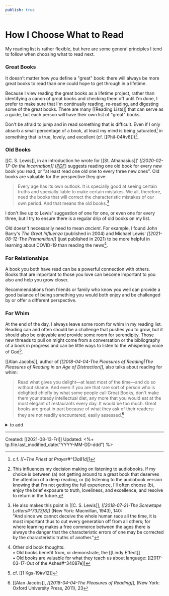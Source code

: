 ```yaml
---
publish: true
---
```

# How I Choose What to Read

My reading list is rather flexible, but here are some general principles I tend to follow when choosing what to read next.

### Great Books
It doesn't matter how you define a "great" book: there will always be more great books to read than one could hope to get through in a lifetime. 

Because I view reading the great books as a lifetime project, rather than identifying a canon of great books and checking them off until I'm done, I prefer to make sure that I'm continually reading, re-reading, and digesting some of the great books. There are many [[Reading Lists]] that can serve as a guide, but each person will have their own list of "great" books.

Don't be afraid to jump and in read something that is difficult. Even if I only absorb a small percentage of a book, at least my mind is being saturated[^saturate] in something that is true, lovely, and excellent (cf. [[Phil-04#v8]])[^audio].

[^saturate]: c.f. *[[~The Priest at Prayer#^13a81d]]*

[^audio]: This influences my decision making on listening to audiobooks. If my choice is between (a) not getting around to a great book that deserves the attention of a deep reading, or (b) listening to the audiobook version knowing that I'm not getting the full experience, I'll often choose (b), enjoy the brief exposure to truth, loveliness, and excellence, and resolve to return in the future.


### Old Books

[[C. S. Lewis]], in an introduction he wrote for [[St. Athanasius]]' *[[2020-02-17-On the Incarnation]]* (*[PDF](https://www.bhmc.org.uk/uploads/9/1/7/7/91773502/lewis-incarnation-intro.pdf)*) suggests reading one old book for every new book you read, or "at least read one old one to every three new ones". Old books are valuable for the perspective they give:

>Every age has its own outlook. It is specially good at seeing certain truths and specially liable to make certain mistakes. We all, therefore, need the books that will correct the characteristic mistakes of our own period. And that means the old books.[^screwtape]

[^screwtape]: He also makes this point in [[C. S. Lewis]], *[[2018-07-21-The Screwtape Letters#^7323f8]]* (New York: Macmillan, 1943), 140: <br>"And since we cannot deceive the whole human race all the time, it is most important thus to cut every generation off from all others; for where learning makes a free commerce between the ages there is always the danger that the characteristic errors of one may be corrected by the characteristic truths of another."

I don't live up to Lewis' suggestion of one for one, or even one for every three, but I try to ensure there is a regular drip of old books on my list.

Old doesn't necessarily need to mean *ancient*. For example, I found John Barry's *The Great Influenza* (published in 2004) and Michael Lewis' *[[2021-08-12-The Premonition]]* (just published in 2021) to be more helpful in learning about COVID-19 than reading the news[^other].

[^other]: Other old book thoughts:<br>• Old books benefit from, or demonstrate, the [[Lindy Effect]]<br>• Old books are valuable for what they teach us about language: [[2017-03-17-Out of the Ashes#^34087e]]

### For Relationships
A book you both have read can be a powerful connection with others. Books that are important to those you love can become important to you also and help you grow closer.

Recommendations from friends or family who know you well can provide a good balance of being something you would both enjoy and be challenged by or offer a different perspective. 

### For Whim
At the end of the day, I always leave some room for whim in my reading list. Reading can and often should be a challenge that pushes you to grow, but it should also be enjoyable and provide some room for serendipity. Those new threads to pull on might come from a conversation or the bibliography of a book in progress and can be little ways to listen to the whispering voice of God[^whisper].

[^whisper]: cf. [[1 Kgs-19#v12]]

[[Alan Jacobs]], author of *[[2018-04-04-The Pleasures of Reading|The Pleasures of Reading in an Age of Distraction]]*, also talks about reading for whim:

>Read what gives you delight—at least most of the time—and do so without shame. And even if you are that rare sort of person who is delighted chiefly by what some people call Great Books, don't make them your steady intellectual diet, any more that you would eat at the most elegant of restaurants every day. It would be too much. Great books are great in part because of what they ask of their readers: they are not readily encountered, easily assessed.[^jacobs]

[^jacobs]: [[Alan Jacobs]], *[[2018-04-04-The Pleasures of Reading]]*, (New York: Oxford University Press, 2011), 23


<details>
<summary>to add</summary>
### Read diversely
- [[2022-02-08 Article-Deep Bookshelf]]
- "windows" vs "mirrors" analogy from [Becca's article](https://mail.google.com/mail/u/1/#search/book/FMfcgzGmtrPlpLQrbqnwJCLLpxvgnVrP)

### Read deeply by topic in "stacks"
- theology/spirituality
- crypto
- data science

### Other
- read for travel (like I did for Joyce and [[Gerard Manley Hopkins]])
- read what's already on your bookshelf
- read from a river, not a bucket
	- >To return to information overload: this means treating your "to read" pile like a river (a stream that flows past you, and from which you pluck a few choice items, here and there) instead of a bucket (which demands that you empty it). After all, you presumably don't feel overwhelmed by all the unread books in the British Library – and not because there aren't an overwhelming number of them, but because it never occurred to you that it might be your job to get through them all.
	- [Treat your to-read pile like a river | Oliver Burkeman](https://www.oliverburkeman.com/river) (from Jordan)

</details>

---
Created: [[2021-08-13-Fri]]
Updated: <%+ tp.file.last_modified_date("YYYY-MM-DD-ddd") %>
